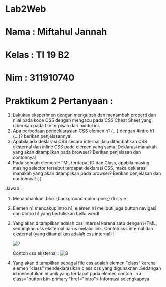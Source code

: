 # Lab2Web
# Nama  : Miftahul Jannah
# Kelas : TI 19 B2
# Nim   : 311910740
# Praktikum 2 Pertanyaan :

1. Lakukan eksperimen dengan mengubah dan menambah properti dan nilai pada kode CSS dengan mengacu pada CSS Cheat Sheet yang diberikan pada file terpisah dari modul ini.
2. Apa perbedaan pendeklarasian CSS elemen h1 {...} dengan #intro h1 {...}? berikan penjelasannya!
3. Apabila ada deklarasi CSS secara internal, lalu ditambahkan CSS eksternal dan inline CSS pada elemen yang sama. Deklarasi manakah yang akan ditampilkan pada browser? Berikan penjelasan dan contohnya!
4. Pada sebuah elemen HTML terdapat ID dan Class, apabila masing-masing selector tersebut terdapat deklarasi CSS, maka deklarasi manakah yang akan ditampilkan pada browser? Berikan penjelasan dan contohnya! (
)

Jawab : 
1. Menambahkan .blok {background-color: pink;} di style 
2. Elemen h1 mencakup intro h1, elemen h1 meliputi juga button navigasi dan #intro h1 yang bertuliskan hello wordl 
3. Yang akan ditampilkan adalah css Internal karena satu dengan HTML, sedangkan css eksternal harus melalui link. 
	Contoh css internal dan eksternal (yang ditampilkan adalah css internal) :

	![7](https://user-images.githubusercontent.com/81582495/113417964-bdc16600-93ee-11eb-9b2c-5d5d739ed11b.PNG)

	Contoh css eksternal :
	![8](https://user-images.githubusercontent.com/81582495/113418074-f5301280-93ee-11eb-9479-3c70a7f7f1bb.PNG)

4. Yang akan ditampilkan sebagai file css adalah elemen "class" karena elemen "class" mendeklarasikan class css yang digunaknan .Sedangan id menentukan id unik yang terdapat pada elemen contoh : <a class="button btn-primary "href="intro"> Informasi selengkapnya



